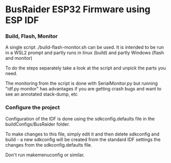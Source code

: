 # BusRaider ESP32 Firmware using ESP IDF

### Build, Flash, Monitor

A single script ./build-flash-monitor.sh can be used. It is intended to be run in a WSL2 prompt and partly runs in linux (build) and partly Windows (flash and monitor)

To do the steps separately take a look at the script and unpick the parts you need.

The monitoring from the script is done with SerialMonitor.py but running "idf.py monitor" has advantages if you are getting crash bugs and want to see an annotated stack-dump, etc

### Configure the project

Configuration of the IDF is done using the sdkconfig.defaults file in the buildConfigs/BusRaider folder.

To make changes to this file, simply edit it and then delete sdkconfig and build - a new sdkconfig will be created from the standard IDF settings the changes from the sdkconfig.defaults file.

Don't run makemenuconfig or similar.
